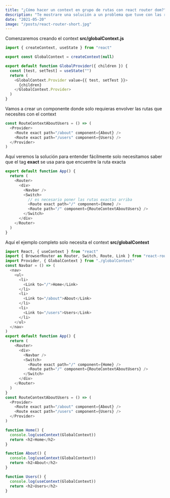 ```yaml
---
title: "¿Cómo hacer un context en grupo de rutas con react router dom?"
description: "Te mostrare una solución a un problema que tuve con las rutas cuando solo necesite envolver algunas"
date: "2021-05-20"
image: "/posts/react-router-short.jpg"
---
```


Comenzaremos creando el context **src/globalContext.js**

```js
import { createContext, useState } from "react"

export const GlobalContext = createContext(null)

export default function GlobalProvider({ children }) {
  const [test, setTest] = useState("")
  return (
    <GlobalContext.Provider value={{ test, setTest }}>
      {children}
    </GlobalContext.Provider>
  )
}
```

Vamos a crear un componente donde solo requieras envolver las rutas que necesites con el context

```js
const RouteContextAboutUsers = () => (
  <Provider>
    <Route exact path="/about" component={About} />
    <Route exact path="/users" component={Users} />
  </Provider>
)
```

Aquí veremos la solución para entender fácilmente solo necesitamos saber que el tag **exact** se usa para que encuentre la ruta exacta

```js
export default function App() {
  return (
    <Router>
      <div>
        <Navbar />
        <Switch>
          // es necesario poner las rutas exactas arriba
          <Route exact path="/" component={Home} />
          <Route path="/" component={RouteContextAboutUsers} />
        </Switch>
      </div>
    </Router>
  )
}
```

Aquí el ejemplo completo solo necesita el context **src/globalContext**

```js
import React, { useContext } from "react"
import { BrowserRouter as Router, Switch, Route, Link } from "react-router-dom"
import Provider, { GlobalContext } from "./globalContext"
const Navbar = () => (
  <nav>
    <ul>
      <li>
        <Link to="/">Home</Link>
      </li>
      <li>
        <Link to="/about">About</Link>
      </li>
      <li>
        <Link to="/users">Users</Link>
      </li>
    </ul>
  </nav>
)
export default function App() {
  return (
    <Router>
      <div>
        <Navbar />
        <Switch>
          <Route exact path="/" component={Home} />
          <Route path="/" component={RouteContextAboutUsers} />
        </Switch>
      </div>
    </Router>
  )
}
const RouteContextAboutUsers = () => (
  <Provider>
    <Route exact path="/about" component={About} />
    <Route exact path="/users" component={Users} />
  </Provider>
)

function Home() {
  console.log(useContext(GlobalContext))
  return <h2>Home</h2>
}

function About() {
  console.log(useContext(GlobalContext))
  return <h2>About</h2>
}

function Users() {
  console.log(useContext(GlobalContext))
  return <h2>Users</h2>
}
```
